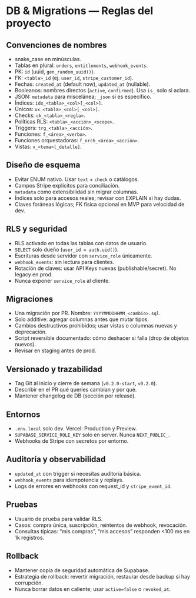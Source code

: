 # DB & Migrations — Reglas del proyecto

## Convenciones de nombres

* snake\_case en minúsculas.
* Tablas en plural: `orders`, `entitlements`, `webhook_events`.
* PK: `id` (uuid, `gen_random_uuid()`).
* FK: `<tabla>_id` (ej. `user_id`, `stripe_customer_id`).
* Fechas: `created_at` (default now), `updated_at` (nullable).
* Booleanos: nombres directos (`active`, `confirmed`). Usa `is_` solo si aclara.
* JSON: `metadata` para miscelánea; `_json` si es específico.
* Índices: `idx_<tabla>_<col>[_<col>]`.
* Únicos: `ux_<tabla>_<col>[_<col>]`.
* Checks: `ck_<tabla>_<regla>`.
* Políticas RLS: `<tabla>_<acción>_<scope>`.
* Triggers: `trg_<tabla>_<acción>`.
* Funciones: `f_<área>_<verbo>`.
* Funciones orquestadoras: `f_orch_<área>_<acción>`.
* Vistas: `v_<tema>[_detalle]`.

## Diseño de esquema

* Evitar ENUM nativo. Usar `text` + `check` o catálogos.
* Campos Stripe explícitos para conciliación.
* `metadata` como extensibilidad sin migrar columnas.
* Índices solo para accesos reales; revisar con EXPLAIN si hay dudas.
* Claves foráneas lógicas; FK física opcional en MVP para velocidad de dev.

## RLS y seguridad

* RLS activado en todas las tablas con datos de usuario.
* `SELECT` solo dueño (`user_id = auth.uid()`).
* Escrituras desde servidor con `service_role` únicamente.
* `webhook_events`: sin lectura para clientes.
* Rotación de claves: usar API Keys nuevas (publishable/secret). No legacy en prod.
* Nunca exponer `service_role` al cliente.

## Migraciones

* Una migración por PR. Nombre: `YYYYMMDDHHMM_<cambio>.sql`.
* Solo additive: agregar columnas antes que mutar tipos.
* Cambios destructivos prohibidos; usar vistas o columnas nuevas y deprecación.
* Script reversible documentado: cómo deshacer si falla (drop de objetos nuevos).
* Revisar en staging antes de prod.

## Versionado y trazabilidad

* Tag Git al inicio y cierre de semana (`v0.2.0-start`, `v0.2.0`).
* Describir en el PR qué queries cambian y por qué.
* Mantener changelog de DB (sección por release).

## Entornos

* `.env.local` solo dev. Vercel: Production y Preview.
* `SUPABASE_SERVICE_ROLE_KEY` solo en server. Nunca `NEXT_PUBLIC_`.
* Webhooks de Stripe con secretos por entorno.

## Auditoría y observabilidad

* `updated_at` con trigger si necesitas auditoría básica.
* `webhook_events` para idempotencia y replays.
* Logs de errores en webhooks con request\_id y `stripe_event_id`.

## Pruebas

* Usuario de prueba para validar RLS.
* Casos: compra única, suscripción, reintentos de webhook, revocación.
* Consultas típicas: “mis compras”, “mis accesos” responden <100 ms en 1k registros.

## Rollback

* Mantener copia de seguridad automática de Supabase.
* Estrategia de rollback: revertir migración, restaurar desde backup si hay corrupción.
* Nunca borrar datos en caliente; usar `active=false` o `revoked_at`.